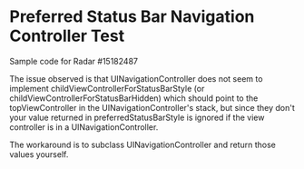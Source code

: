 # Preferred Status Bar Navigation Controller Test

Sample code for Radar #15182487

The issue observed is that UINavigationController does not seem to implement childViewControllerForStatusBarStyle (or childViewControllerForStatusBarHidden) which should point to the topViewController in the UINavigationController's stack, but since they don't your value returned in preferredStatusBarStyle is ignored if the view controller is in a UINavigationController.

The workaround is to subclass UINavigationController and return those values yourself.